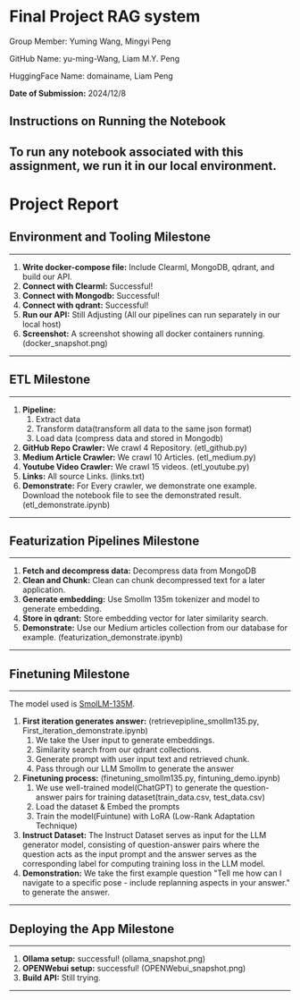 # Final Project RAG system

Group Member: Yuming Wang, Mingyi Peng

GitHub Name: yu-ming-Wang, Liam M.Y. Peng

HuggingFace Name: domainame, Liam Peng

**Date of Submission:** 2024/12/8

## Instructions on Running the Notebook
To run any notebook associated with this assignment, we run it in our local environment.
---
# Project Report

## Environment and Tooling Milestone
---
1. **Write docker-compose file:** Include Clearml, MongoDB, qdrant, and build our API.
2. **Connect with Clearml:**  Successful!
3. **Connect with Mongodb:** Successful!
4. **Connect with qdrant:** Successful!
5. **Run our API:** Still Adjusting (All our pipelines can run separately in our local host)
6. **Screenshot:** A screenshot showing all docker containers running. (docker_snapshot.png)
---

## ETL Milestone
---
1. **Pipeline:**
   1. Extract data
   2. Transform data(transform all data to the same json format)
   3. Load data (compress data and stored in Mongodb)
2. **GitHub Repo Crawler:** We crawl 4 Repository.   (etl_github.py)
3. **Medium Article Crawler:** We crawl 10 Articles. (etl_medium.py)
4. **Youtube Video Crawler:** We crawl 15 videos. (etl_youtube.py)
5. **Links:** All source Links. (links.txt)
6. **Demonstrate:** For Every crawler, we demonstrate one example. Download the notebook file to see the demonstrated result. (etl_demonstrate.ipynb)
---

## Featurization Pipelines Milestone
---
1. **Fetch and decompress data:** Decompress data from MongoDB
2. **Clean and Chunk:** Clean can chunk decompressed text for a later application.
3. **Generate embedding:** Use Smollm 135m tokenizer and model to generate embedding.
4. **Store in qdrant:** Store embedding vector for later similarity search.
5. **Demonstrate:** Use our Medium articles collection from our database for example. (featurization_demonstrate.ipynb)
---

## Finetuning Milestone  
---
The model used is [SmolLM-135M](https://huggingface.co/HuggingFaceTB/SmolLM-135M).
1. **First iteration generates answer:** (retrievepipline_smollm135.py, First_iteration_demonstrate.ipynb)
   1. We take the User input to generate embeddings. 
   2. Similarity search from our qdrant collections. 
   3. Generate prompt with user input text and retrieved chunk.
   4. Pass through our LLM Smollm to generate the answer
2. **Finetuning process:** (finetuning_smollm135.py, fintuning_demo.ipynb)
   1. We use well-trained model(ChatGPT) to generate the question-answer pairs for training dataset(train_data.csv, test_data.csv)
   2. Load the dataset & Embed the prompts
   3. Train the model(Fuintune) with LoRA (Low-Rank Adaptation Technique)
3. **Instruct Dataset:**
   The Instruct Dataset serves as input for the LLM generator model, consisting of question-answer pairs where the question acts as the input prompt and the answer serves as the corresponding label for computing training loss in the LLM model.
4. **Demonstration:** We take the first example question "Tell me how can I navigate to a specific pose - include replanning aspects in your answer." to generate the answer.
---

## Deploying the App Milestone 
---
1. **Ollama setup:** successful!  (ollama_snapshot.png)
2. **OPENWebui setup:** successful! (OPENWebui_snapshot.png)
3. **Build API:** Still trying. 
---
